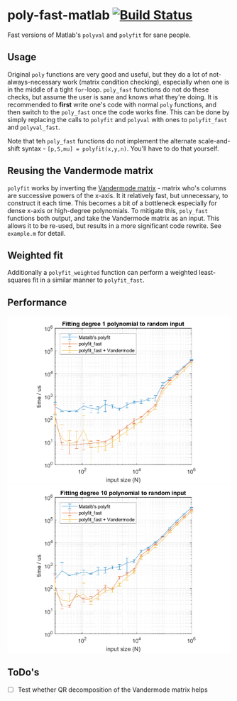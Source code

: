 # poly-fast-matlab [![Build Status](https://travis-ci.org/MarcinKonowalczyk/poly-fast-matlab.svg?branch=master)](https://travis-ci.org/MarcinKonowalczyk/poly-fast-matlab)

Fast versions of Matlab's `polyval` and `polyfit` for sane people.

## Usage

Original `poly` functions are very good and useful, but they do a lot of not-always-necessary work (matrix condition checking), especially when one is in the middle of a tight `for`-loop. `poly_fast` functions do not do these checks, but assume the user is sane and knows what they're doing. It is recommended to **first** write one's code with normal `poly` functions, and then switch to the `poly_fast` once the code works fine. This can be done by simply replacing the calls to `polyfit` and `polyval` with ones to `polyfit_fast` and `polyval_fast`.

Note that teh `poly_fast` functions do not implement the alternate scale-and-shift syntax - `[p,S,mu] = polyfit(x,y,n)`. You'll have to do that yourself.

## Reusing the Vandermode matrix

`polyfit` works by inverting the [Vandermode matrix](https://mathworld.wolfram.com/VandermondeMatrix.html) - matrix who's columns are successive powers of the x-axis. It it relatively fast, but unnecessary, to construct it each time. This becomes a bit of a bottleneck especially for dense x-axis or high-degree polynomials. To mitigate this, `poly_fast` functions both output, and take the Vandermode matrix as an input. This allows it to be re-used, but results in a more significant code rewrite. See `example.m` for detail.

## Weighted fit

Additionally a `polyfit_weighted` function can perform a weighted least-squares fit in a similar manner to `polyfit_fast`.

## Performance

![Benchmark degree 1](./benchmark_1.png)
![Benchmark degree 10](./benchmark_10.png)

## ToDo's

 - [ ] Test whether QR decomposition of the Vandermode matrix helps
